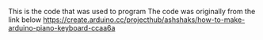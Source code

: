 This is the code that was used to program
The code was originally from the link below
https://create.arduino.cc/projecthub/ashshaks/how-to-make-arduino-piano-keyboard-ccaa6a
